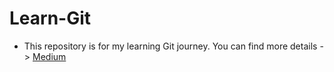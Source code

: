 # Learn-Git
* This repository is for my learning Git journey. You can find more details ->
[Medium](https://medium.com/@srnky) 
